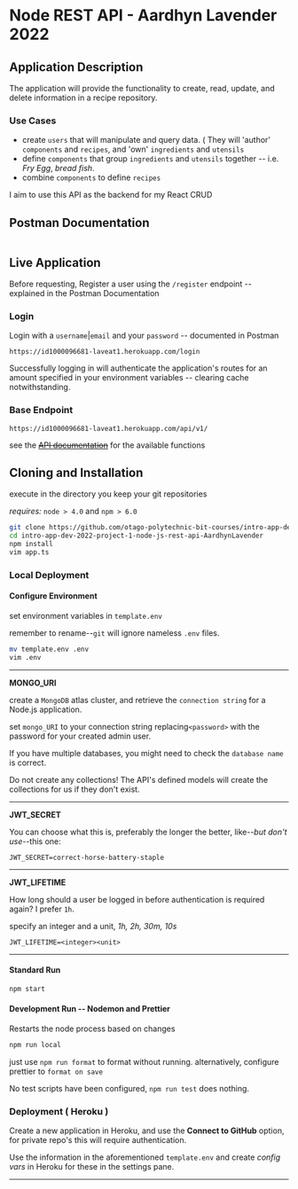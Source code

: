 # Node REST API - Aardhyn Lavender 2022

## Application Description

The application will provide the functionality to create, read, update, and delete information in a recipe repository.

### Use Cases

- create `users` that will manipulate and query data. ( They will 'author' `components` and `recipes`, and 'own' `ingredients` and `utensils`
- define `components` that group `ingredients` and `utensils` together -- i.e. _Fry Egg_, _bread fish_.
- combine `components` to define `recipes`

I aim to use this API as the backend for my React CRUD

## Postman Documentation

```url

```

## Live Application

Before requesting, Register a user using the `/register` endpoint -- explained in the Postman Documentation

### Login

Login with a `username`|`email` and your `password` -- documented in Postman

```url
https://id1000096681-laveat1.herokuapp.com/login
```

Successfully logging in will authenticate the application's routes for an amount specified in your environment variables -- clearing cache notwithstanding.

### Base Endpoint

```url
https://id1000096681-laveat1.herokuapp.com/api/v1/
```

see the ~~[API documentation]()~~ for the available functions

## Cloning and Installation

execute in the directory you keep your git repositories

_requires:_ `node > 4.0` and `npm > 6.0`

```bash
git clone https://github.com/otago-polytechnic-bit-courses/intro-app-dev-2022-project-1-node-js-rest-api-AardhynLavender
cd intro-app-dev-2022-project-1-node-js-rest-api-AardhynLavender
npm install
vim app.ts
```

### Local Deployment

#### Configure Environment

set environment variables in `template.env`

remember to rename--`git` will ignore nameless `.env` files.

```bash
mv template.env .env
vim .env
```

---

**MONGO_URI**

create a `MongoDB` atlas cluster, and retrieve the `connection string` for a Node.js application.

set `mongo_URI` to your connection string replacing`<password>` with the password for your created admin user.

If you have multiple databases, you might need to check the `database name` is correct.

Do not create any collections! The API's defined models will create the collections for us if they don't exist.

---

**JWT_SECRET**

You can choose what this is, preferably the longer the better, like--_but don't use_--this one:

```.env
JWT_SECRET=correct-horse-battery-staple
```

---

**JWT_LIFETIME**

How long should a user be logged in before authentication is required again? I prefer `1h`.

specify an integer and a unit, _1h, 2h, 30m, 10s_

```.env
JWT_LIFETIME=<integer><unit>
```

---

#### Standard Run

```bash
npm start
```

#### Development Run -- Nodemon and Prettier

Restarts the node process based on changes

```bash
npm run local
```

just use `npm run format` to format without running. alternatively, configure prettier to `format on save`

No test scripts have been configured, `npm run test` does nothing.

### Deployment ( Heroku )

Create a new application in Heroku, and use the **Connect to GitHub** option, for private repo's this will
require authentication.

Use the information in the aforementioned `template.env` and create _config vars_ in Heroku for these in the settings pane.

---

